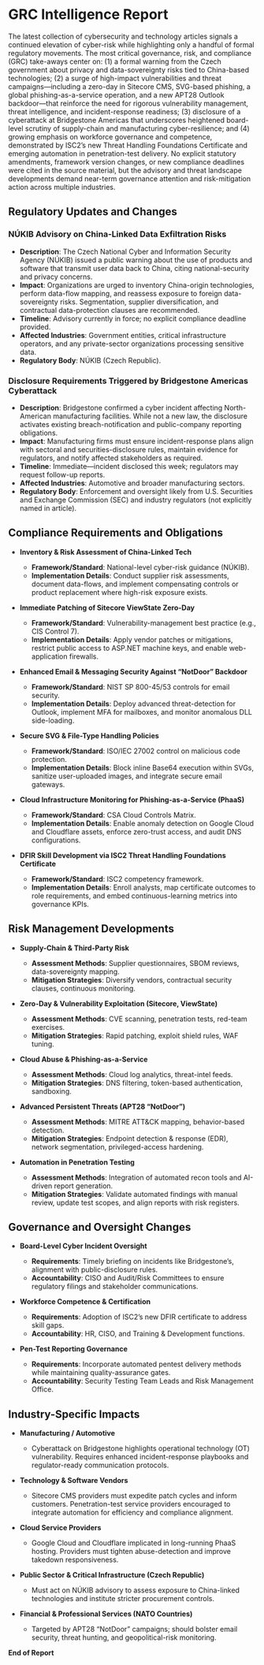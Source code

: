 # GRC Intelligence Report

The latest collection of cybersecurity and technology articles signals a continued elevation of cyber-risk while highlighting only a handful of formal regulatory movements. The most critical governance, risk, and compliance (GRC) take-aways center on: (1) a formal warning from the Czech government about privacy and data-sovereignty risks tied to China-based technologies; (2) a surge of high-impact vulnerabilities and threat campaigns—including a zero-day in Sitecore CMS, SVG-based phishing, a global phishing-as-a-service operation, and a new APT28 Outlook backdoor—that reinforce the need for rigorous vulnerability management, threat intelligence, and incident-response readiness; (3) disclosure of a cyberattack at Bridgestone Americas that underscores heightened board-level scrutiny of supply-chain and manufacturing cyber-resilience; and (4) growing emphasis on workforce governance and competence, demonstrated by ISC2’s new Threat Handling Foundations Certificate and emerging automation in penetration-test delivery. No explicit statutory amendments, framework version changes, or new compliance deadlines were cited in the source material, but the advisory and threat landscape developments demand near-term governance attention and risk-mitigation action across multiple industries.

## Regulatory Updates and Changes

### NÚKIB Advisory on China-Linked Data Exfiltration Risks
- **Description**: The Czech National Cyber and Information Security Agency (NÚKIB) issued a public warning about the use of products and software that transmit user data back to China, citing national-security and privacy concerns.
- **Impact**: Organizations are urged to inventory China-origin technologies, perform data-flow mapping, and reassess exposure to foreign data-sovereignty risks. Segmentation, supplier diversification, and contractual data-protection clauses are recommended.
- **Timeline**: Advisory currently in force; no explicit compliance deadline provided.
- **Affected Industries**: Government entities, critical infrastructure operators, and any private-sector organizations processing sensitive data.
- **Regulatory Body**: NÚKIB (Czech Republic).

### Disclosure Requirements Triggered by Bridgestone Americas Cyberattack
- **Description**: Bridgestone confirmed a cyber incident affecting North-American manufacturing facilities. While not a new law, the disclosure activates existing breach-notification and public-company reporting obligations.
- **Impact**: Manufacturing firms must ensure incident-response plans align with sectoral and securities-disclosure rules, maintain evidence for regulators, and notify affected stakeholders as required.
- **Timeline**: Immediate—incident disclosed this week; regulators may request follow-up reports.
- **Affected Industries**: Automotive and broader manufacturing sectors.
- **Regulatory Body**: Enforcement and oversight likely from U.S. Securities and Exchange Commission (SEC) and industry regulators (not explicitly named in article).

## Compliance Requirements and Obligations

- **Inventory & Risk Assessment of China-Linked Tech**
  - **Framework/Standard**: National-level cyber-risk guidance (NÚKIB).
  - **Implementation Details**: Conduct supplier risk assessments, document data-flows, and implement compensating controls or product replacement where high-risk exposure exists.

- **Immediate Patching of Sitecore ViewState Zero-Day**
  - **Framework/Standard**: Vulnerability-management best practice (e.g., CIS Control 7).
  - **Implementation Details**: Apply vendor patches or mitigations, restrict public access to ASP.NET machine keys, and enable web-application firewalls.

- **Enhanced Email & Messaging Security Against “NotDoor” Backdoor**
  - **Framework/Standard**: NIST SP 800-45/53 controls for email security.
  - **Implementation Details**: Deploy advanced threat-detection for Outlook, implement MFA for mailboxes, and monitor anomalous DLL side-loading.

- **Secure SVG & File-Type Handling Policies**
  - **Framework/Standard**: ISO/IEC 27002 control on malicious code protection.
  - **Implementation Details**: Block inline Base64 execution within SVGs, sanitize user-uploaded images, and integrate secure email gateways.

- **Cloud Infrastructure Monitoring for Phishing-as-a-Service (PhaaS)**
  - **Framework/Standard**: CSA Cloud Controls Matrix.
  - **Implementation Details**: Enable anomaly detection on Google Cloud and Cloudflare assets, enforce zero-trust access, and audit DNS configurations.

- **DFIR Skill Development via ISC2 Threat Handling Foundations Certificate**
  - **Framework/Standard**: ISC2 competency framework.
  - **Implementation Details**: Enroll analysts, map certificate outcomes to role requirements, and embed continuous-learning metrics into governance KPIs.

## Risk Management Developments

- **Supply-Chain & Third-Party Risk**
  - **Assessment Methods**: Supplier questionnaires, SBOM reviews, data-sovereignty mapping.
  - **Mitigation Strategies**: Diversify vendors, contractual security clauses, continuous monitoring.

- **Zero-Day & Vulnerability Exploitation (Sitecore, ViewState)**
  - **Assessment Methods**: CVE scanning, penetration tests, red-team exercises.
  - **Mitigation Strategies**: Rapid patching, exploit shield rules, WAF tuning.

- **Cloud Abuse & Phishing-as-a-Service**
  - **Assessment Methods**: Cloud log analytics, threat-intel feeds.
  - **Mitigation Strategies**: DNS filtering, token-based authentication, sandboxing.

- **Advanced Persistent Threats (APT28 “NotDoor”)**
  - **Assessment Methods**: MITRE ATT&CK mapping, behavior-based detection.
  - **Mitigation Strategies**: Endpoint detection & response (EDR), network segmentation, privileged-access hardening.

- **Automation in Penetration Testing**
  - **Assessment Methods**: Integration of automated recon tools and AI-driven report generation.
  - **Mitigation Strategies**: Validate automated findings with manual review, update test scopes, and align reports with risk registers.

## Governance and Oversight Changes

- **Board-Level Cyber Incident Oversight**
  - **Requirements**: Timely briefing on incidents like Bridgestone’s, alignment with public-disclosure rules.
  - **Accountability**: CISO and Audit/Risk Committees to ensure regulatory filings and stakeholder communications.

- **Workforce Competence & Certification**
  - **Requirements**: Adoption of ISC2’s new DFIR certificate to address skill gaps.
  - **Accountability**: HR, CISO, and Training & Development functions.

- **Pen-Test Reporting Governance**
  - **Requirements**: Incorporate automated pentest delivery methods while maintaining quality-assurance gates.
  - **Accountability**: Security Testing Team Leads and Risk Management Office.

## Industry-Specific Impacts

- **Manufacturing / Automotive**
  - Cyberattack on Bridgestone highlights operational technology (OT) vulnerability. Requires enhanced incident-response playbooks and regulator-ready communication protocols.

- **Technology & Software Vendors**
  - Sitecore CMS providers must expedite patch cycles and inform customers. Penetration-test service providers encouraged to integrate automation for efficiency and compliance alignment.

- **Cloud Service Providers**
  - Google Cloud and Cloudflare implicated in long-running PhaaS hosting. Providers must tighten abuse-detection and improve takedown responsiveness.

- **Public Sector & Critical Infrastructure (Czech Republic)**
  - Must act on NÚKIB advisory to assess exposure to China-linked technologies and institute stricter procurement controls.

- **Financial & Professional Services (NATO Countries)**
  - Targeted by APT28 “NotDoor” campaigns; should bolster email security, threat hunting, and geopolitical-risk monitoring.

**End of Report**